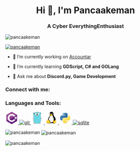 <h1 align="center">Hi 👋, I'm Pancaakeman</h1>
<h3 align="center">A Cyber EverythingEnthusiast</h3>

<p align="left"> <img src="https://komarev.com/ghpvc/?username=pancaakeman&label=Profile%20views&color=0e75b6&style=flat" alt="pancaakeman" /> </p>

<p align="left"> <a href="https://github.com/ryo-ma/github-profile-trophy"><img src="https://github-profile-trophy.vercel.app/?username=pancaakeman" alt="pancaakeman" /></a> </p>

- 🔭 I’m currently working on [Accountar](https://github.com/Pancaakeman/Accountar-discordbot)

- 🌱 I’m currently learning **GDScript, C# and GOLang**

- 💬 Ask me about **Discord.py, Game Development**

<h3 align="left">Connect with me:</h3>
<p align="left">
</p>

<h3 align="left">Languages and Tools:</h3>
<p align="left"> <a href="https://www.w3schools.com/cs/" target="_blank" rel="noreferrer"> <img src="https://raw.githubusercontent.com/devicons/devicon/master/icons/csharp/csharp-original.svg" alt="csharp" width="40" height="40"/> </a> <a href="https://git-scm.com/" target="_blank" rel="noreferrer"> <img src="https://www.vectorlogo.zone/logos/git-scm/git-scm-icon.svg" alt="git" width="40" height="40"/> </a> <a href="https://golang.org" target="_blank" rel="noreferrer"> <img src="https://raw.githubusercontent.com/devicons/devicon/master/icons/go/go-original.svg" alt="go" width="40" height="40"/> </a> <a href="https://www.linux.org/" target="_blank" rel="noreferrer"> <img src="https://raw.githubusercontent.com/devicons/devicon/master/icons/linux/linux-original.svg" alt="linux" width="40" height="40"/> </a> <a href="https://www.python.org" target="_blank" rel="noreferrer"> <img src="https://raw.githubusercontent.com/devicons/devicon/master/icons/python/python-original.svg" alt="python" width="40" height="40"/> </a> <a href="https://www.sqlite.org/" target="_blank" rel="noreferrer"> <img src="https://www.vectorlogo.zone/logos/sqlite/sqlite-icon.svg" alt="sqlite" width="40" height="40"/> </a> </p>

<p><img align="left" src="https://github-readme-stats.vercel.app/api/top-langs?username=pancaakeman&show_icons=true&locale=en&layout=compact" alt="pancaakeman" /></p>

<p>&nbsp;<img align="center" src="https://github-readme-stats.vercel.app/api?username=pancaakeman&show_icons=true&locale=en" alt="pancaakeman" /></p>

<p><img align="center" src="https://github-readme-streak-stats.herokuapp.com/?user=pancaakeman&" alt="pancaakeman" /></p>



